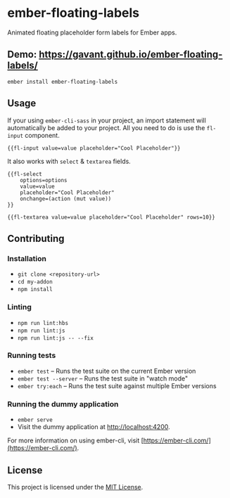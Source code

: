 # ember-floating-labels

Animated floating placeholder form labels for Ember apps.

Demo: https://gavant.github.io/ember-floating-labels/
------------------------------------------------------------------------------

```
ember install ember-floating-labels
```

Usage
------------------------------------------------------------------------------

If your using `ember-cli-sass` in your project, an import statement will automatically be added to your project.
All you need to do is use the `fl-input` component.
```
{{fl-input value=value placeholder="Cool Placeholder"}}
```

It also works with `select` & `textarea` fields.

```
{{fl-select
    options=options
    value=value
    placeholder="Cool Placeholder"
    onchange=(action (mut value))
}}
```

```
{{fl-textarea value=value placeholder="Cool Placeholder" rows=10}}
```

Contributing
------------------------------------------------------------------------------

### Installation

* `git clone <repository-url>`
* `cd my-addon`
* `npm install`

### Linting

* `npm run lint:hbs`
* `npm run lint:js`
* `npm run lint:js -- --fix`

### Running tests

* `ember test` – Runs the test suite on the current Ember version
* `ember test --server` – Runs the test suite in "watch mode"
* `ember try:each` – Runs the test suite against multiple Ember versions

### Running the dummy application

* `ember serve`
* Visit the dummy application at [http://localhost:4200](http://localhost:4200).

For more information on using ember-cli, visit [https://ember-cli.com/](https://ember-cli.com/).

License
------------------------------------------------------------------------------

This project is licensed under the [MIT License](LICENSE.md).
